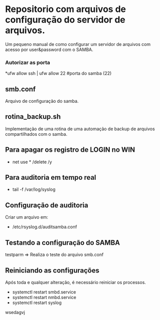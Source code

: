 # Repositorio com arquivos de configuração do servidor de arquivos.

Um pequeno manual de como configurar um servidor de arquivos com acesso por user&password com o SAMBA.

### Autorizar as porta

*ufw allow ssh | ufw allow 22 #porta do samba (22)


## smb.conf

Arquivo de configuração do samba.

## rotina_backup.sh

Implementação de uma rotina de uma automação de backup de arquivos compartilhados com o samba.


## Para apagar os registro de LOGIN no WIN

* net use * /delete /y


## Para auditoria em tempo real

* tail -f /var/log/syslog

## Configuração de auditoria

Criar um arquivo em:
* /etc/rsyslog.d/auditsamba.conf

## Testando a configuração do SAMBA

testparm => Realiza o teste do arquivo smb.conf

## Reiniciando as configurações

Após toda e qualquer alteração, é necessário reiniciar os processos.

* systemctl restart smbd.service
* systemctl restart nmbd.service
* systemctl restart syslog

wsedagvj
